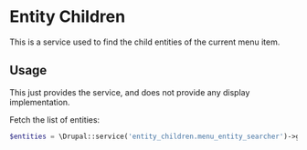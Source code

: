 # Entity Children

This is a service used to find the child entities of the current menu item.

## Usage

This just provides the service, and does not provide any display implementation.

Fetch the list of entities:

```php
$entities = \Drupal::service('entity_children.menu_entity_searcher')->getChildEntities();
```

